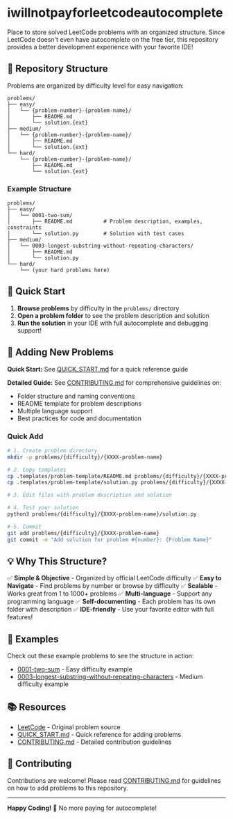 # iwillnotpayforleetcodeautocomplete

Place to store solved LeetCode problems with an organized structure. Since LeetCode doesn't even have autocomplete on the free tier, this repository provides a better development experience with your favorite IDE!

## 📁 Repository Structure

Problems are organized by difficulty level for easy navigation:

```
problems/
├── easy/
│   └── {problem-number}-{problem-name}/
│       ├── README.md
│       └── solution.{ext}
├── medium/
│   └── {problem-number}-{problem-name}/
│       ├── README.md
│       └── solution.{ext}
└── hard/
    └── {problem-number}-{problem-name}/
        ├── README.md
        └── solution.{ext}
```

### Example Structure

```
problems/
├── easy/
│   └── 0001-two-sum/
│       ├── README.md          # Problem description, examples, constraints
│       └── solution.py        # Solution with test cases
├── medium/
│   └── 0003-longest-substring-without-repeating-characters/
│       ├── README.md
│       └── solution.py
└── hard/
    └── (your hard problems here)
```

## 🚀 Quick Start

1. **Browse problems** by difficulty in the `problems/` directory
2. **Open a problem folder** to see the problem description and solution
3. **Run the solution** in your IDE with full autocomplete and debugging support!

## 📝 Adding New Problems

**Quick Start:** See [QUICK_START.md](QUICK_START.md) for a quick reference guide

**Detailed Guide:** See [CONTRIBUTING.md](CONTRIBUTING.md) for comprehensive guidelines on:
- Folder structure and naming conventions
- README template for problem descriptions
- Multiple language support
- Best practices for code and documentation

### Quick Add

```bash
# 1. Create problem directory
mkdir -p problems/{difficulty}/{XXXX-problem-name}

# 2. Copy templates
cp .templates/problem-template/README.md problems/{difficulty}/{XXXX-problem-name}/
cp .templates/problem-template/solution.py problems/{difficulty}/{XXXX-problem-name}/

# 3. Edit files with problem description and solution

# 4. Test your solution
python3 problems/{difficulty}/{XXXX-problem-name}/solution.py

# 5. Commit
git add problems/{difficulty}/{XXXX-problem-name}
git commit -m "Add solution for problem #{number}: {Problem Name}"
```

## 💡 Why This Structure?

✅ **Simple & Objective** - Organized by official LeetCode difficulty
✅ **Easy to Navigate** - Find problems by number or browse by difficulty
✅ **Scalable** - Works great from 1 to 1000+ problems
✅ **Multi-language** - Support any programming language
✅ **Self-documenting** - Each problem has its own folder with description
✅ **IDE-friendly** - Use your favorite editor with full features!

## 🎯 Examples

Check out these example problems to see the structure in action:
- [0001-two-sum](problems/easy/0001-two-sum/) - Easy difficulty example
- [0003-longest-substring-without-repeating-characters](problems/medium/0003-longest-substring-without-repeating-characters/) - Medium difficulty example

## 📚 Resources

- [LeetCode](https://leetcode.com/) - Original problem source
- [QUICK_START.md](QUICK_START.md) - Quick reference for adding problems
- [CONTRIBUTING.md](CONTRIBUTING.md) - Detailed contribution guidelines

## 🤝 Contributing

Contributions are welcome! Please read [CONTRIBUTING.md](CONTRIBUTING.md) for guidelines on how to add problems to this repository.

---

**Happy Coding!** 🎉 No more paying for autocomplete!
